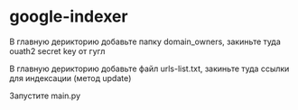 # google-indexer
В главную дерикторию добавьте папку domain_owners, закиньте туда ouath2 secret key от гугл

В главную дерикторию добавьте файл urls-list.txt, закиньте туда ссылки для индексации (метод update)

Запустите main.py
